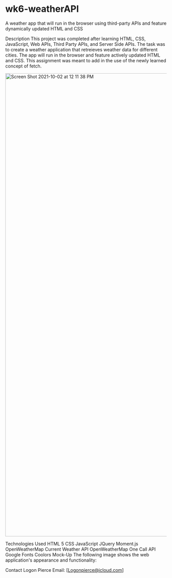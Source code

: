 # wk6-weatherAPI
A weather app that will run in the browser using third-party APIs and feature dynamically updated HTML and CSS

Description
This project was completed after learning HTML, CSS, JavaScript, Web APIs, Third Party APIs, and Server Side APIs. The task was to create a weather application that retreieves weather data for different cities. The app will run in the browser and feature actively updated HTML and CSS. This assignment was meant to add in the use of the newly learned concept of fetch.

<img width="1440" alt="Screen Shot 2021-10-02 at 12 11 38 PM" src="https://user-images.githubusercontent.com/69323735/135948456-f5661bbb-15c9-4a0c-a6c6-a26276262eb7.png">

Technologies Used
HTML 5
CSS
JavaScript
JQuery
Moment.js
OpenWeatherMap Current Weather API
OpenWeatherMap One Call API
Google Fonts
Coolors
Mock-Up
The following image shows the web application's appearance and functionality:

Contact
Logon Pierce
Email: [Logonpierce@icloud.com]

